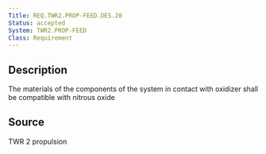 ```yaml
---
Title: REQ.TWR2.PROP-FEED.DES.20
Status: accepted
System: TWR2.PROP-FEED
Class: Requirement
---
```


## Description

The materials of the components of the system in contact with oxidizer shall be compatible with nitrous oxide

## Source

TWR 2 propulsion
